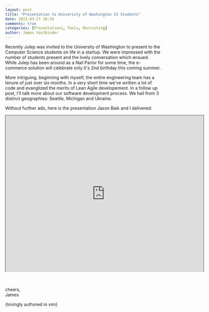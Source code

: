 ```yaml
---
layout: post
title: "Presentation to University of Washington CS Students"
date: 2013-03-27 18:34
comments: true
categories: [Presentations, Tools, Recruiting]
author: James Vastbinder
---
```


Recently Julep was invited to the University of Washington to present to the 
Computer Science students on life in a startup.  We were impressed with the
number of students present and the lively conversation which ensued.  While 
Julep has been around as a Nail Parlor for some time, the e-commerce solution 
will celebrate only it's 2nd birthday this coming summer. 

More intriguing, beginning with myself, the entire engineering team has a 
tenure of just over six months.  In a very short time we've written a lot of 
code and evanglized the merits of Lean Agile developement.  In a follow up 
post, I'll talk more about our software development process.  We hail from 3 
distinct geographies: Seattle, Michigan and Ukraine.  

Without further ado, here is the presentation Jason Baik and I delivered:

<iframe src="http://app.sliderocket.com:80/app/fullplayer.aspx?id=5f1f6533-e1d7-4e04-bff3-c2ebc2b6273c" width="640" height="506" scrolling=no frameBorder="1" style="border:1px solid #333333;border-bottom-style:none"></iframe>


<br><br>
cheers,<br>
James

{lovingly authored in vim}
